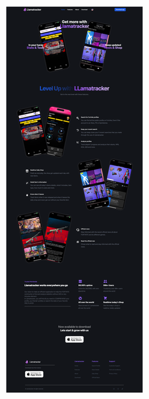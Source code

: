 ![Llamatracker WebPage](https://github.com/benvalencia/llamatracker_page/blob/develop/public/img/screens/web/webpage-screen.png?raw=true)

